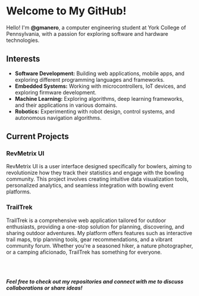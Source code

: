 # Welcome to My GitHub!
Hello! I'm **@gmanero**, a computer engineering student at York College of Pennsylvania, with a passion for exploring software and hardware technologies.

## Interests
- **Software Development:** Building web applications, mobile apps, and exploring different programming languages and frameworks.
- **Embedded Systems:** Working with microcontrollers, IoT devices, and exploring firmware development.
- **Machine Learning:** Exploring algorithms, deep learning frameworks, and their applications in various domains.
- **Robotics:** Experimenting with robot design, control systems, and autonomous navigation algorithms.

## Current Projects

### RevMetrix UI
RevMetrix UI is a user interface designed specifically for bowlers, aiming to revolutionize how they track their statistics and engage with the bowling community. This project involves creating intuitive data visualization tools, personalized analytics, and seamless integration with bowling event platforms.

### TrailTrek
TrailTrek is a comprehensive web application tailored for outdoor enthusiasts, providing a one-stop solution for planning, discovering, and sharing outdoor adventures. My platform offers features such as interactive trail maps, trip planning tools, gear recommendations, and a vibrant community forum. Whether you're a seasoned hiker, a nature photographer, or a camping aficionado, TrailTrek has something for everyone.

<br>

</br>

***Feel free to check out my repositories and connect with me to discuss collaborations or share ideas!***
